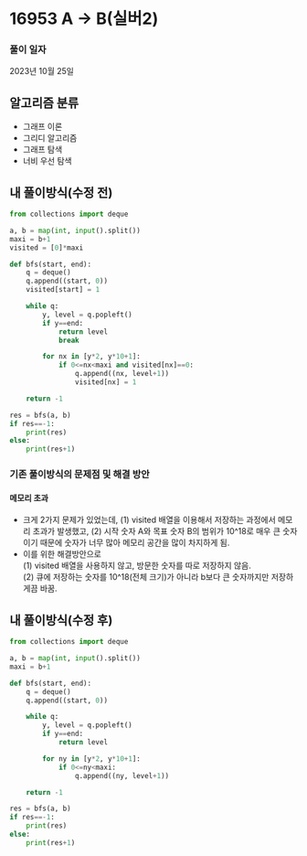# 16953 A → B(실버2)
### 풀이 일자
2023년 10월 25일

## 알고리즘 분류
- 그래프 이론
- 그리디 알고리즘
- 그래프 탐색
- 너비 우선 탐색

## 내 풀이방식(수정 전)
```python
from collections import deque

a, b = map(int, input().split())
maxi = b+1
visited = [0]*maxi

def bfs(start, end):
    q = deque()
    q.append((start, 0))
    visited[start] = 1

    while q:
        y, level = q.popleft()
        if y==end:
            return level
            break

        for nx in [y*2, y*10+1]:
            if 0<=nx<maxi and visited[nx]==0:
                q.append((nx, level+1))
                visited[nx] = 1

    return -1

res = bfs(a, b)
if res==-1:
    print(res)
else:
    print(res+1)
```

### 기존 풀이방식의 문제점 및 해결 방안
#### 메모리 초과<br>
- 크게 2가지 문제가 있었는데, (1) visited 배열을 이용해서 저장하는 과정에서 메모리 초과가 발생했고, (2) 시작 숫자 A와 목표 숫자 B의 범위가 10^18로 매우 큰 숫자이기 때문에 숫자가 너무 많아 메모리 공간을 많이 차지하게 됨.
- 이를 위한 해결방안으로<br>(1) visited 배열을 사용하지 않고, 방문한 숫자를 따로 저장하지 않음.<br> (2) 큐에 저장하는 숫자를 10^18(전체 크기)가 아니라 b보다 큰 숫자까지만 저장하게끔 바꿈.

## 내 풀이방식(수정 후)
```python
from collections import deque

a, b = map(int, input().split())
maxi = b+1

def bfs(start, end):
    q = deque()
    q.append((start, 0))

    while q:
        y, level = q.popleft()
        if y==end:
            return level

        for ny in [y*2, y*10+1]:
            if 0<=ny<maxi:
                q.append((ny, level+1))

    return -1

res = bfs(a, b)
if res==-1:
    print(res)
else:
    print(res+1)
```